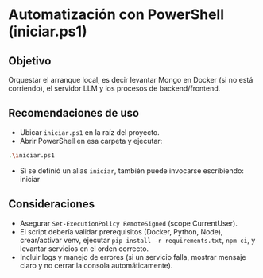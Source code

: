 # Automatización con PowerShell (iniciar.ps1)

## Objetivo
Orquestar el arranque local, es decir levantar Mongo en Docker (si no está corriendo), el servidor LLM y los procesos de backend/frontend.

## Recomendaciones de uso
- Ubicar `iniciar.ps1` en la raíz del proyecto.
- Abrir PowerShell en esa carpeta y ejecutar:
```bash
.\iniciar.ps1
```
- Si se definió un alias `iniciar`, también puede invocarse escribiendo:
iniciar

## Consideraciones

- Asegurar `Set-ExecutionPolicy RemoteSigned` (scope CurrentUser).
- El script debería validar prerequisitos (Docker, Python, Node), crear/activar venv, ejecutar `pip install -r requirements.txt`, `npm ci`, y levantar servicios en el orden correcto.
- Incluir logs y manejo de errores (si un servicio falla, mostrar mensaje claro y no cerrar la consola automáticamente).
